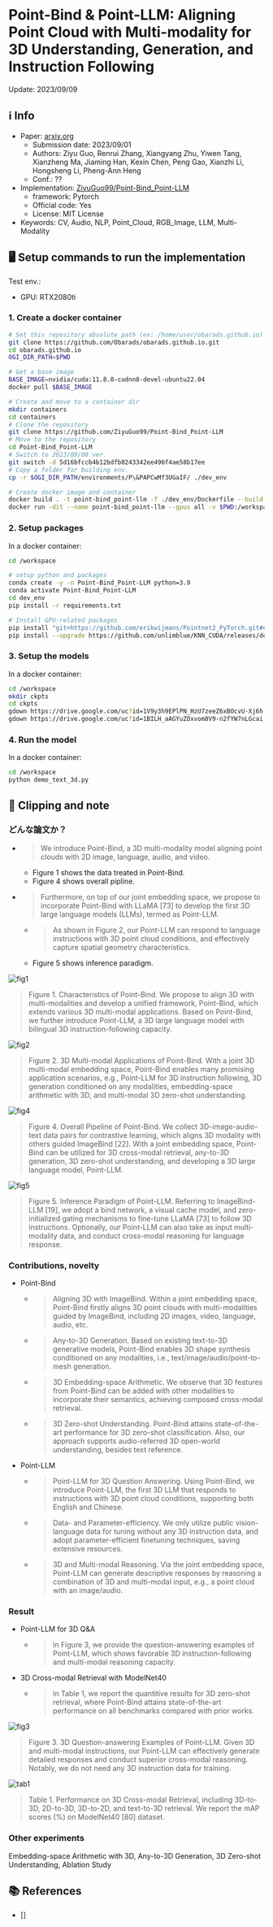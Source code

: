 # Point-Bind & Point-LLM: Aligning Point Cloud with Multi-modality for 3D Understanding, Generation, and Instruction Following

Update: 2023/09/09

## ℹ️ Info
- Paper: [arxiv.org](https://arxiv.org/abs/2309.00615)
  - Submission date: 2023/09/01
  - Authors: Ziyu Guo, Renrui Zhang, Xiangyang Zhu, Yiwen Tang, Xianzheng Ma, Jiaming Han, Kexin Chen, Peng Gao, Xianzhi Li, Hongsheng Li, Pheng-Ann Heng
  - Conf.: ??
- Implementation: [ZiyuGuo99/Point-Bind_Point-LLM](https://github.com/ZiyuGuo99/Point-Bind_Point-LLM)
  - framework: Pytorch
  - Official code: Yes
  - License: MIT License
- Keywords: CV, Audio, NLP, Point_Cloud, RGB_Image, LLM, Multi-Modality

## 🖥️ Setup commands to run the implementation
Test env.:
- GPU: RTX2080ti

### 1. Create a docker container
```bash
# Set this repository absolute path (ex: /home/user/obarads.github.io)
git clone https://github.com/Obarads/obarads.github.io.git
cd obarads.github.io
OGI_DIR_PATH=$PWD

# Get a base image
BASE_IMAGE=nvidia/cuda:11.8.0-cudnn8-devel-ubuntu22.04
docker pull $BASE_IMAGE

# Create and move to a container dir
mkdir containers
cd containers
# Clone the repository
git clone https://github.com/ZiyuGuo99/Point-Bind_Point-LLM
# Move to the repository
cd Point-Bind_Point-LLM
# Switch to 2023/09/08 ver.
git switch -d 5d16bfccb4b12bdfb0243342ee496f4ae58b17ee
# Copy a folder for building env.
cp -r $OGI_DIR_PATH/environments/P\&PAPCwMf3UGaIF/ ./dev_env

# Create docker image and container
docker build . -t point-bind_point-llm -f ./dev_env/Dockerfile --build-arg UID=$(id -u) --build-arg GID=$(id -g) --build-arg BASE_IMAGE=$BASE_IMAGE
docker run -dit --name point-bind_point-llm --gpus all -v $PWD:/workspace point-bind_point-llm
```

### 2. Setup packages
In a docker container:
```bash
cd /workspace

# setup python and packages
conda create -y -n Point-Bind_Point-LLM python=3.9
conda activate Point-Bind_Point-LLM
cd dev_env
pip install -r requirements.txt

# Install GPU-related packages
pip install "git+https://github.com/erikwijmans/Pointnet2_PyTorch.git#egg=pointnet2_ops&subdirectory=pointnet2_ops_lib"
pip install --upgrade https://github.com/unlimblue/KNN_CUDA/releases/download/0.2/KNN_CUDA-0.2-py3-none-any.whl
```

### 3. Setup the models
In a docker container:
```bash
cd /workspace
mkdir ckpts
cd ckpts
gdown https://drive.google.com/uc?id=1V9y3h9EPlPN_HzU7zeeZ6xBOcvU-Xj6h
gdown https://drive.google.com/uc?id=1BILH_aAGYuZOxvom8V9-n2fYW7nLGcai
```

### 4. Run the model
In a docker container:
```bash
cd /workspace
python demo_text_3d.py 
```

## 📝 Clipping and note
### どんな論文か？
- > We introduce Point-Bind, a 3D multi-modality model aligning point clouds with 2D image, language, audio, and video.
  - Figure 1 shows the data treated in Point-Bind.
  - Figure 4 shows overall pipline.
- > Furthermore, on top of our joint embedding space, we propose to incorporate Point-Bind with LLaMA [73] to develop the first 3D large language models (LLMs), termed as Point-LLM.
  - > As shown in Figure 2, our Point-LLM can respond to language instructions with 3D point cloud conditions, and effectively capture spatial geometry characteristics.
  - Figure 5 shows inference paradigm.

![fig1](img/P&PAPCwMf3UGaIF/fig1.png)

> Figure 1. Characteristics of Point-Bind. We propose to align 3D with multi-modalities and develop a unified framework, Point-Bind, which extends various 3D multi-modal applications. Based on Point-Bind, we further introduce Point-LLM, a 3D large language model with bilingual 3D instruction-following capacity.

![fig2](img/P&PAPCwMf3UGaIF/fig2.png)

> Figure 2. 3D Multi-modal Applications of Point-Bind. With a joint 3D multi-modal embedding space, Point-Bind enables many promising application scenarios, e.g., Point-LLM for 3D instruction following, 3D generation conditioned on any modalities, embedding-space arithmetic with 3D, and multi-modal 3D zero-shot understanding.

![fig4](img/P&PAPCwMf3UGaIF/fig4.png)

> Figure 4. Overall Pipeline of Point-Bind. We collect 3D-image-audio-text data pairs for contrastive learning, which aligns 3D modality with others guided ImageBind [22].  With a joint embedding space, Point-Bind can be utilized for 3D cross-modal retrieval, any-to-3D generation, 3D zero-shot understanding, and developing a 3D large language model, Point-LLM.

![fig5](img/P&PAPCwMf3UGaIF/fig5.png)

> Figure 5. Inference Paradigm of Point-LLM. Referring to ImageBind-LLM [19], we adopt a bind network, a visual cache model, and zero-initialized gating mechanisms to fine-tune LLaMA [73] to follow 3D instructions.  Optionally, our Point-LLM can also take as input multi-modality data, and conduct cross-modal reasoning for language response.

### Contributions, novelty
- Point-Bind
  - > Aligning 3D with ImageBind. Within a joint embedding space, Point-Bind firstly aligns 3D point clouds with multi-modalities guided by ImageBind, including 2D images, video, language, audio, etc.
  - > Any-to-3D Generation. Based on existing text-to-3D generative models, Point-Bind enables 3D shape synthesis conditioned on any modalities, i.e., text/image/audio/point-to-mesh generation.
  - > 3D Embedding-space Arithmetic. We observe that 3D features from Point-Bind can be added with other modalities to incorporate their semantics, achieving composed cross-modal retrieval.
  - > 3D Zero-shot Understanding. Point-Bind attains state-of-the-art performance for 3D zero-shot classification. Also, our approach supports audio-referred 3D open-world understanding, besides text reference.
- Point-LLM
  - > Point-LLM for 3D Question Answering. Using Point-Bind, we introduce Point-LLM, the first 3D LLM that responds  to  instructions  with  3D  point  cloud  conditions, supporting both English and Chinese.
  - > Data- and Parameter-efficiency. We only utilize public  vision-language  data  for  tuning  without  any  3D instruction  data,  and  adopt  parameter-efficient  finetuning techniques, saving extensive resources.
  - > 3D  and  Multi-modal  Reasoning. Via  the  joint  embedding space, Point-LLM can generate descriptive responses by reasoning a combination of 3D and multi-modal input, e.g., a point cloud with an image/audio.

### Result
- Point-LLM for 3D Q&A
  - > In Figure 3, we provide the question-answering examples of Point-LLM, which shows favorable 3D instruction-following and multi-modal reasoning capacity.
- 3D Cross-modal Retrieval with ModelNet40
  - > In Table 1, we report the quantitive results for 3D zero-shot retrieval, where Point-Bind attains state-of-the-art performance on all benchmarks compared with prior works.

![fig3](img/P&PAPCwMf3UGaIF/fig5.png)

> Figure 3. 3D Question-answering Examples of Point-LLM. Given 3D and multi-modal instructions, our Point-LLM can effectively generate detailed responses and conduct superior cross-modal reasoning. Notably, we do not need any 3D instruction data for training.

![tab1](img/P&PAPCwMf3UGaIF/tab1.png)

> Table 1. Performance on 3D Cross-modal Retrieval, including 3D-to-3D, 2D-to-3D, 3D-to-2D, and text-to-3D retrieval. We report the mAP scores (%) on ModelNet40 [80] dataset.

### Other experiments
Embedding-space Arithmetic with 3D, Any-to-3D Generation, 3D Zero-shot Understanding, Ablation Study

## 📚 References
- [] 

